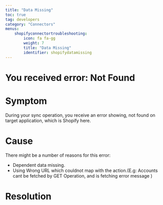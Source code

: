 ```yaml
---
title: "Data Missing"
toc: true
tag: developers
category: "Connectors"
menus: 
    shopifyconnectortroubleshooting:
        icon: fa fa-gg
        weight: 7
        title: "Data Missing"
        identifier: shopifydatamissing
---
```


# You received error: <errors>Not Found</errors>

# Symptom

During your sync operation, you receive an error showing, not found on target application, which is Shopify here. 

# Cause

There might be a number of reasons for this error: 

- Dependent data missing.
- Using Wrong URL which couldnot map with the action.(E.g: Accounts cant be fetched by GET Operation, and is fetching error message )

# Resolution

[]()  
[]()  






